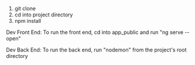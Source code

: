 1. git clone
2. cd into project directory
3. npm install

Dev Front End: To run the front end, cd into app_public and run "ng serve --open"

Dev Back End: To run the back end, run "nodemon" from the project's root directory
